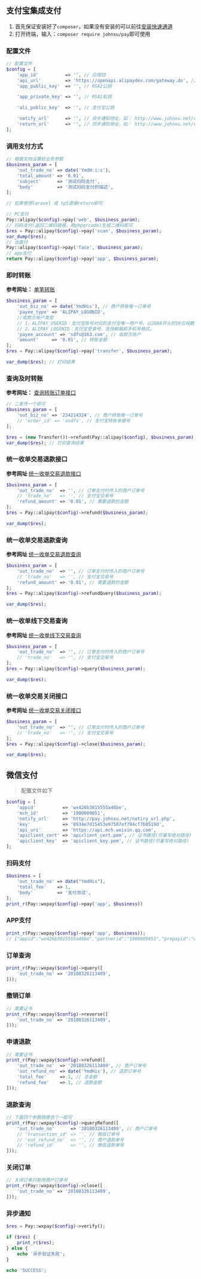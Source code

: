 ## 支付宝集成支付

1. 首先保证安装好了`composer`，如果没有安装的可以前往[安装快速通道](https://getcomposer.org/download/)
2. 打开终端，输入：`composer require johnxu/pay`即可使用

### 配置文件
```php
// 配置文件
$config = [
    'app_id'          => '', // 应用ID
    'api_url'         => 'https://openapi.alipaydev.com/gateway.do', // 这是沙箱的，如果是线上的填写 https://openapi.alipay.com/gateway.do
    'app_public_key'  => '', // RSA2公钥

    'app_private_key' => '', // RSA2私钥

    'ali_public_key'  => '', // 支付宝公钥

    'notify_url'      => '', // 异步通知地址，如： http://www.johnxu.net/return.php
    'return_url'      => '', // 同步通知地址，如： http://www.johnxu.net/return.php
];
```

### 调用支付方式
```php
// 根据文档设置好业务参数
$business_param = [
    'out_trade_no' => date('YmdH:i:s'),
    'total_amount' => '0.01',
    'subject'      => '测试扫码支付',
    'body'         => '测试扫码支付的描述',
];

// 如果使用laravel 或 tp5直接return即可

// PC支付
Pay::alipay($config)->pay('web', $business_param);
// 扫码支付(返回二维码链接，用phpqrcode)生成二维码即可
$res = Pay::alipay($config)->pay('scan', $business_param);
var_dump($res);
// 当面付
Pay::alipay($config)->pay('face', $business_param);
// app支付
return Pay::alipay($config)->pay('app', $business_param);
```

### 即时转账

**参考网址：** [单笔转账](https://docs.open.alipay.com/api_28/alipay.fund.trans.toaccount.transfer)

```php
$business_param = [
    'out_biz_no' => date('YmdHis'), // 商户转账唯一订单号
    'payee_type' => 'ALIPAY_LOGONID', 
    //收款方账户类型
    // 1、ALIPAY_USERID：支付宝账号对应的支付宝唯一用户号。以2088开头的16位纯数字组成。 
    // 2、ALIPAY_LOGONID：支付宝登录号，支持邮箱和手机号格式。
    'payee_account' => 'sdfs@163.com', // 收款方账户
    'amount'     => '0.01', // 转账金额
];
$res = Pay::alipay($config)->pay('transfer', $business_param);

var_dump($res); // 打印结果
```

### 查询及时转账
**参考网址：** [查询转账订单接口](https://docs.open.alipay.com/api_28/alipay.fund.trans.order.query/)
```php
// 二者传一个即可
$business_param = [
    'out_biz_no' => '234214324', // 商户转账唯一订单号
    // 'order_id' => 'asdfs', // 支付宝转账单据号
];

$res = (new Transfer())->refund(Pay::alipay($config), $business_param);
var_dump($res); // 打印查询结果
```

### 统一收单交易退款接口
**参考网址** [统一收单交易退款接口](https://docs.open.alipay.com/api_1/alipay.trade.refund)
```php
$business_param = [
    'out_trade_no'  => '', // 订单支付时传入的商户订单号
    // 'trade_no'   => '', // 支付宝交易号
    'refund_amount' => '0.01', // 需要退款的金额
];
$res = Pay::alipay($config)->refund($business_param);

var_dump($res);
```

### 统一收单交易退款查询
**参考网址** [统一收单交易退款查询](https://docs.open.alipay.com/api_1/alipay.trade.fastpay.refund.query)
```php
$business_param = [
    'out_trade_no'  => '', // 订单支付时传入的商户订单号
    // 'trade_no'   => '', // 支付宝交易号
    'refund_amount' => '0.01', // 需要退款的金额
];
$res = Pay::alipay($config)->refundQuery($business_param);

var_dump($res);
```

### 统一收单线下交易查询
**参考网址** [统一收单线下交易查询](https://docs.open.alipay.com/api_1/alipay.trade.query)
```php
$business_param = [
    'out_trade_no'  => '', // 订单支付时传入的商户订单号
    // 'trade_no'   => '', // 支付宝交易号
];
$res = Pay::alipay($config)->query($business_param);

var_dump($res);
```

### 统一收单交易关闭接口
**参考网址** [统一收单交易关闭接口](https://docs.open.alipay.com/api_1/alipay.trade.close)
```php
$business_param = [
    'out_trade_no'  => '', // 订单支付时传入的商户订单号
    // 'trade_no'   => '', // 支付宝交易号
];
$res = Pay::alipay($config)->close($business_param);

var_dump($res);
```


## 微信支付
> 配置文件如下
```php
$config = [
    'appid'          => 'wx426b3015555a46be',
    'mch_id'         => '1900009851',
    'notify_url'     => 'http://pay.johnxu.net/notiry_url.php',
    'key'            => '8934e7d15453e97507ef794cf7b0519d',
    'api_uri'        => 'https://api.mch.weixin.qq.com',
    'apiclient_cert' => 'apiclient_cert.pem', // 证书路径(尽量写绝对路径)
    'apiclient_key'  => 'apiclient_key.pem', // 证书路径(尽量写绝对路径)
];
```

### 扫码支付
```php
$business = [
    'out_trade_no' => date("YmdHis"),
    'total_fee'    => 1,
    'body'         => '支付测试',
];
print_r(Pay::wxpay($config)->pay('app', $business))
```

### APP支付
```php
print_r(Pay::wxpay($config)->pay('app', $business));
// {"appid":"wx426b3015555a46be","partnerid":"1900009851","prepayid":"wx2018032613390793349092c30094032721","noncestr":"vBURayiSZTlEaUvq","timestamp":1522042747,"package":"Sign=WXPay","sign":"0EDD2A627366FC5724F5EAD54F32A442"}
```

### 订单查询
```php
print_r(Pay::wxpay($config)->query([
    'out_trade_no' => '20180326113409',
]));
```

### 撤销订单
```php
// 需要证书
print_r(Pay::wxpay($config)->reverse([
    'out_trade_no' => '20180326113409',
]));
```

### 申请退款
```php
// 需要证书
print_r(Pay::wxpay($config)->refund([
    'out_trade_no'  => '20180326113409', // 商户订单号
    'out_refund_no' => date('YmdHis'), // 退款订单号
    'total_fee'     => 1, // 总金额
    'refund_fee'    => 1, // 退款金额
]));
```

### 退款查询
```php
// 下面四个参数随便选个一即可
print_r(Pay::wxpay($config)->queryRefund([
    'out_trade_no'      => '20180326113409', // 商户订单号
    // 'transaction_id' => '', // 微信订单号
    // 'out_refund_no'  => '', // 商户退款单号
    // 'refund_id'      => '', // 微信退款单号
]));
```

### 关闭订单
```php
// 关闭订单只能用商户订单号
print_r(Pay::wxpay($config)->close([
    'out_trade_no' => '20180326113409',
]));
```

### 异步通知
```php
$res = Pay::wxpay($config)->verify();

if ($res) {
    print_r($res);
} else {
    echo '异步验证失败';
}

echo 'SUCCESS';
```
